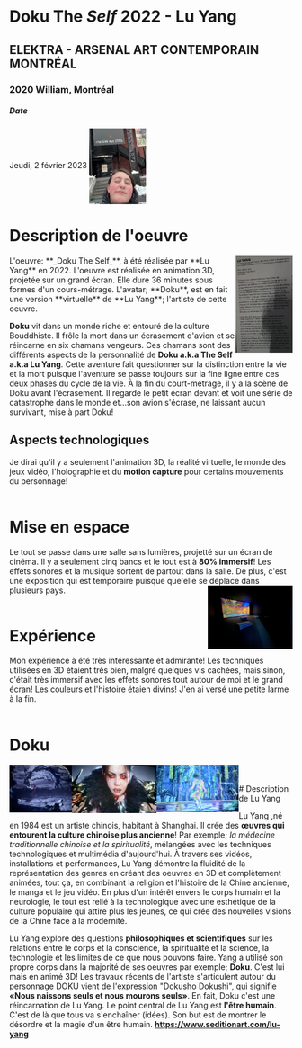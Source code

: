 # Doku The _Self_ 2022 - Lu Yang
## ELEKTRA - ARSENAL ART CONTEMPORAIN MONTRÉAL
### 2020 William, Montréal

##### Date
Jeudi, 2 février 2023
<img align="center" width="20%" height="10%" src="https://github.com/FOXTROTDELTALIMA/H23_V13_inspirations_LAFRENIERE/blob/main/BIAN/Photos/moi.png">


# Description de l'oeuvre
<img align="right" width="20%" height="10%" src="https://github.com/FOXTROTDELTALIMA/H23_V13_inspirations_LAFRENIERE/blob/main/BIAN/Photos/description.png">
L'oeuvre: **_Doku The Self_**, à été réalisée par **Lu Yang** en 2022. 
L'oeuvre est réalisée en animation 3D, projetée sur un grand écran.
Elle dure 36 minutes sous formes d'un cours-métrage. L'avatar; **Doku**, est en fait une version **virtuelle** de **Lu Yang**; l'artiste de cette oeuvre.

**Doku** vit dans un monde riche et entouré de la culture Bouddhiste. Il frôle la mort dans un écrasement d'avion et se réincarne en six chamans vengeurs. Ces chamans sont des différents aspects de la personnalité de **Doku a.k.a The Self a.k.a Lu Yang**. Cette aventure fait questionner sur la distinction entre la vie et la mort puisque l'aventure se passe toujours sur la fine ligne entre ces deux phases du cycle de la vie.
À la fin du court-métrage, il y a la scène de Doku avant l'écrasement. Il regarde le petit écran devant et voit une série de catastrophe dans le monde et...son avion s'écrase, ne laissant aucun survivant, mise à part Doku!

## Aspects technologiques
Je dirai qu'il y a seulement l'animation 3D, la réalité virtuelle, le monde des jeux vidéo, l'holographie et du **motion capture** pour certains mouvements du personnage!
</br>
</br>
# Mise en espace
Le tout se passe dans une salle sans lumières, projetté sur un écran de cinéma. Il y a seulement cinq bancs et le tout est à **80% immersif**! Les effets sonores et la musique sortent de partout dans la salle. De plus, c'est une exposition qui est temporaire puisque que'elle se déplace dans plusieurs pays.
<img align="right" width="30%" height="30%" src="https://github.com/FOXTROTDELTALIMA/H23_V13_inspirations_LAFRENIERE/blob/main/BIAN/Photos/salle.png">
</br>
</br>
# Expérience
Mon expérience à été très intéressante et admirante! Les techniques utilisées en 3D étaient très bien, malgré quelques vis cachées, mais sinon, c'était très immersif avec les effets sonores tout autour de moi et le grand écran! Les couleurs et l'histoire étaien divins! J'en ai versé une petite larme à la fin.
</br>
</br>
# Doku
<img align="left" width="22%" height="30%" src="https://github.com/FOXTROTDELTALIMA/H23_V13_inspirations_LAFRENIERE/blob/main/BIAN/Photos/monde_noirceur.png">
<img align="left" width="30%" height="30%" src="https://github.com/FOXTROTDELTALIMA/H23_V13_inspirations_LAFRENIERE/blob/main/BIAN/Photos/le_self.png">
<img align="left" width="29%" height="30%" src="https://github.com/FOXTROTDELTALIMA/H23_V13_inspirations_LAFRENIERE/blob/main/BIAN/Photos/monde_fluorescent.png">
</br>
</br>
# Description de Lu Yang

Lu Yang ,né en 1984 est un artiste chinois, habitant à Shanghai. Il crée des **œuvres qui entourent la culture chinoise plus ancienne**! Par exemple; _la médecine traditionnelle chinoise et la spiritualité_, mélangées avec les techniques technologiques et multimédia d'aujourd'hui. À travers ses vidéos, installations et performances, Lu Yang démontre la fluidité de la représentation des genres en créant des oeuvres en 3D et complètement animées, tout ça, en combinant la religion et l'histoire de la Chine ancienne, le manga et le jeu vidéo. En plus d'un intérêt envers le corps humain et la neurologie, le tout est relié à la technologique avec une esthétique de la culture populaire qui attire plus les jeunes, ce qui crée des nouvelles visions de la Chine face à la modernité.

Lu Yang explore des questions **philosophiques et scientifiques** sur les relations entre le corps et la conscience, la spiritualité et la science, la technologie et les limites de ce que nous pouvons faire. Yang a utilisé son propre corps dans la majorité de ses oeuvres par exemple; **Doku**. C'est lui mais en animé 3D! Les travaux récents de l'artiste s'articulent autour du personnage DOKU vient de l'expression "Dokusho Dokushi", qui signifie **«Nous naissons seuls et nous mourons seuls»**. En fait, Doku c'est une réincarnation de Lu Yang. Le point central de Lu Yang est **l'être humain**. C'est de là que tous va s'enchaîner (idées). Son but est de montrer le désordre et la magie d'un être humain.
**https://www.seditionart.com/lu-yang**
